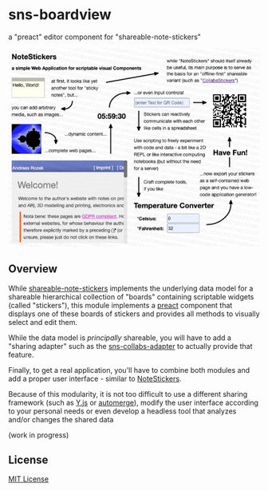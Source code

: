 # sns-boardview #

a "preact" editor component for "shareable-note-stickers"

![NoteStickers Screenshot](https://github.com/rozek/note-stickers/blob/main/screenshots/NoteStickers-Screenshot.png)

## Overview ##

While [shareable-note-stickers](https://github.com/rozek/shareable-note-stickers) implements the underlying data model for a shareable hierarchical collection of "boards" containing scriptable widgets (called "stickers"), this module implements a [preact](https://preactjs.com/) component that displays one of these boards of stickers and provides all methods to visually select and edit them.

While the data model is _principally_ shareable, you will have to add a "sharing adapter" such as the [sns-collabs-adapter](https://github.com/rozek/sns-collabs-adapter) to actually provide that feature.

Finally, to get a real application, you'll have to combine both modules and add a proper user interface - similar to [NoteStickers](https://github.com/rozek/note-stickers).

Because of this modularity, it is not too difficult to use a different sharing framework (such as [Y.js](https://github.com/yjs/yjs) or [automerge](https://github.com/automerge/automerge)), modify the user interface according to your personal needs or even develop a headless tool that analyzes and/or changes the shared data



(work in progress)

## License ##

[MIT License](LICENSE.md)
